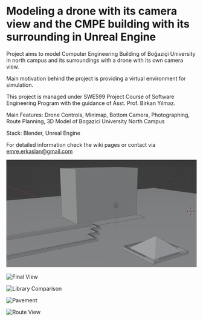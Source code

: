 # Modeling a drone with its camera view and the CMPE building with its surrounding in Unreal Engine 
Project aims to model Computer Engineering Building of Boğaziçi University in north campus and its surroundings with a drone with its own camera view.

Main motivation behind the project is providing a virtual environment for simulation.

This project is managed under SWE599 Project Course of Software Engineering Program with the guidance of Asst. Prof. Birkan Yılmaz.

Main Features: Drone Controls, Minimap, Bottom Camera, Photographing, Route Planning, 3D Model of Bogazici University North Campus

Stack: Blender, Unreal Engine

For detailed information check the wiki pages or contact via emre.erkaslan@gmail.com

![North Campus](https://github.com/emreerkaslan/ModellingCmpeBuilding/blob/main/Test/Images/intro_cover.png?raw=true)

![Final View](https://user-images.githubusercontent.com/67108859/205981910-5baa0c64-ef3d-42b9-8378-780f4a9b8496.png)

<img width="665" alt="Library Comparison" src="https://user-images.githubusercontent.com/67108859/205982400-7d31b865-6cd1-4e4e-8754-14b6f048f3c4.png">

![Pavement](https://user-images.githubusercontent.com/67108859/205982255-dd9e584f-805f-4fbc-abb2-c009364156df.png)

![Route View](https://user-images.githubusercontent.com/67108859/205982270-8625e65c-4ae6-4da5-835a-d0724b75f77b.png)
